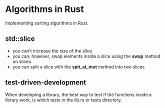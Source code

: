 # Algorithms in Rust

Implementing sorting algorithms in Rust. 

## std::slice
- you can't increase the size of the slice
- you can, however, swap elements inside a slice using the **swap** method on slices
- you can split a slice with the **spit_at_mut** method into two slices


## test-driven-development 
When developing a library, the best way to test if the functions inside a library work, is which tests in the lib.rs or tests directory.






